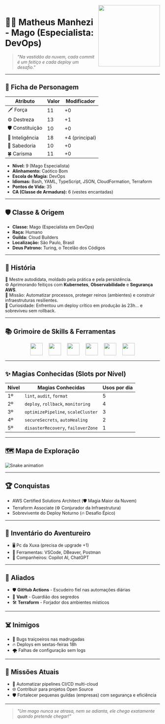 <img align="right" height="200" src="" />

# 🧙‍♂️ Matheus Manhezi - Mago (Especialista: DevOps)

> *\"Na vastidão da nuvem, cada commit é um feitiço e cada deploy um desafio.\"*

---

## 🎲 Ficha de Personagem

| Atributo        | Valor | Modificador |
|-----------------|-------|-------------|
| 🗡️ Força        | 11    | +0          |
| ⚙️ Destreza     | 13    | +1          |
| 🛡️ Constituição | 10    | +0          |
| 🧠 Inteligência | 18    | +4 (principal) |
| 💬 Sabedoria    | 10    | +0          |
| 🍀 Carisma      | 11    | +0          |

- **Nível:** 9 (Mago Especialista)
- **Alinhamento:** Caótico Bom
- **Escola de Magia:** DevOps
- **Idiomas:** Bash, YAML, TypeScript, JSON, CloudFormation, Terraform
- **Pontos de Vida:** 35
- **CA (Classe de Armadura):** 6 (vestes encantadas)

---

## 🛡️ Classe & Origem

- **Classe:** Mago (Especialista em DevOps)
- **Raça:** Humano
- **Guilda:** Cloud Builders
- **Localização:** São Paulo, Brasil
- **Deus Patrono:** Turing, o Tecelão dos Códigos

---

## 📜 História

🔭 Mestre autodidata, moldado pela prática e pela persistência.\
⚙️ Aprimorando feitiços com **Kubernetes**, **Observabilidade** e **Segurança AWS**.\
🎯 Missão: Automatizar processos, proteger reinos (ambientes) e construir infraestruturas resilientes.\
🎲 Curiosidade: Enfrentou um deploy crítico em produção às 23h... e sobreviveu sem rollback.

---

## 📚 Grimoire de Skills & Ferramentas

<div align="center">
  <img src="https://cdn.jsdelivr.net/gh/devicons/devicon/icons/javascript/javascript-original.svg" height="40" />
  <img width="12" />
  <img src="https://cdn.jsdelivr.net/gh/devicons/devicon/icons/typescript/typescript-original.svg" height="40" />
  <img width="12" />
  <img src="https://cdn.jsdelivr.net/gh/devicons/devicon/icons/react/react-original.svg" height="40" />
  <img width="12" />
  <img src="https://cdn.jsdelivr.net/gh/devicons/devicon/icons/nextjs/nextjs-original.svg" height="40" />
  <img width="12" />
  <img src="https://cdn.jsdelivr.net/gh/devicons/devicon/icons/nodejs/nodejs-original.svg" height="40" />
  <img width="12" />
  <img src="https://cdn.jsdelivr.net/gh/devicons/devicon/icons/nestjs/nestjs-original.svg" height="40" />
</div>

---

## ✨ Magias Conhecidas (Slots por Nível)

| Nível | Magias Conhecidas | Usos por dia |
|------|--------------------|--------------|
| 1º   | `lint`, `audit`, `format` | 5 |
| 2º   | `deploy`, `rollback`, `monitoring` | 4 |
| 3º   | `optimizePipeline`, `scaleCluster` | 3 |
| 4º   | `secureSecrets`, `autoHealing` | 2 |
| 5º   | `disasterRecovery`, `failoverZone` | 1 |

---

## 🗺️ Mapa de Exploração

<picture>
  <source media="(prefers-color-scheme: dark)" srcset="https://raw.githubusercontent.com/MatheusManhezi/MatheusManhezi/output/pacman-contribution-graph-dark.svg">
  <source media="(prefers-color-scheme: light)" srcset="https://raw.githubusercontent.com/MatheusManhezi/MatheusManhezi/output/pacman-contribution-graph.svg">
  <img src="https://raw.githubusercontent.com/MatheusManhezi/MatheusManhezi/output/snake.svg" alt="Snake animation" />
</picture>

---

## 🏆 Conquistas

- AWS Certified Solutions Architect (🛡️ Magia Maior da Nuvem)
- Terraform Associate (⚙️ Conjurador da Infraestrutura)
- Sobrevivente do Deploy Noturno (🔥 Desafio Épico)

---

## 🎒 Inventário do Aventureiro

- 🖥️ Pc da Xuxa (precisa de upgrade +1)
- 🔧 Ferramentas: VSCode, DBeaver, Postman
- 🤖 Companheiros: Copilot AI, ChatGPT

---

## 🤝 Aliados

- 🛡️ **GitHub Actions** - Escudeiro fiel nas automações diárias
- 🔐 **Vault** - Guardião dos segredos
- 🛠️ **Terraform** - Forjador dos ambientes místicos

---

## ☠️ Inimigos

- 🐛 Bugs traiçoeiros nas madrugadas
- 🔥 Deploys em sextas-feiras 18h
- 🌪️ Falhas de configuração sem logs

---

## 🎯 Missões Atuais

- 🚀 Automatizar pipelines CI/CD multi-cloud
- 🌐 Contribuir para projetos Open Source
- 🛡️ Fortalecer pequenas guildas (empresas) com segurança e eficiência

---

> *\"Um mago nunca se atrasa, nem se adianta, ele chega exatamente quando pretende chegar!\"*

